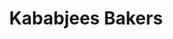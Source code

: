 ---
title: "Kababjees Bakers"
url: /karachi/kababjees-bakers-v4jw-q45-block-1-shah-faisal-colony-1-shah-faisal-colony-karachi/
shop: bakery
---